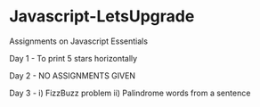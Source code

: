 # Javascript-LetsUpgrade

Assignments on Javascript Essentials

Day 1 - To print 5 stars horizontally

Day 2 - NO ASSIGNMENTS GIVEN

Day 3 - i)  FizzBuzz problem
        ii) Palindrome words from a sentence
